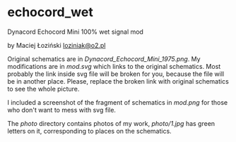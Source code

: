 echocord_wet
============

Dynacord Echocord Mini 100% wet signal mod

by Maciej Łoziński
loziniak@o2.pl

Original schematics are in *Dynacord_Echocord_Mini_1975.png*. My modifications are in *mod.svg* which links to the original schematics. Most probably the link inside svg file will be broken for you, because the file will be in another place. Please, replace the broken link with original schematics to see the whole picture.

I included a screenshot of the fragment of schematics in *mod.png* for those who don't want to mess with svg file.

The *photo* directory contains photos of my work, *photo/1.jpg* has green letters on it, corresponding to places on the schematics.
